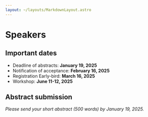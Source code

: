 ```yaml
---
layout: ~/layouts/MarkdownLayout.astro
---
```


# Speakers

## Important dates 

- Deadline of abstracts: **January 19, 2025**
- Notification of acceptance: **February 16, 2025**
- Registration Early-bird: **March 16, 2025**
- Workshop: **June 11-12, 2025**

## Abstract submission

_Please send your short abstract (500 words) by January 19, 2025._
